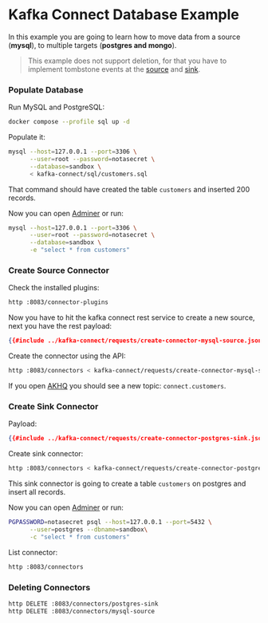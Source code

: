 # Kafka Connect Database Example

In this example you are going to learn how to move data from a source (**mysql**),
to multiple targets (**postgres and mongo**).

> This example does not support deletion, for that you have to implement tombstone events at the [source](https://debezium.io/documentation/reference/connectors/postgresql.html#postgresql-tombstone-events) and [sink](https://docs.confluent.io/kafka-connect-jdbc/current/sink-connector/index.html#jdbc-sink-delete-mode).

### Populate Database

Run MySQL and PostgreSQL:

```bash
docker compose --profile sql up -d
```

Populate it:

```bash
mysql --host=127.0.0.1 --port=3306 \
      --user=root --password=notasecret \
      --database=sandbox \
      < kafka-connect/sql/customers.sql
```

That command should have created the table `customers` and inserted 200 records.

Now you can open [Adminer](http://localhost:9090) or run:

```bash
mysql --host=127.0.0.1 --port=3306 \
      --user=root --password=notasecret \
      --database=sandbox \
      -e "select * from customers"
```

### Create Source Connector

Check the installed plugins:

```bash
http :8083/connector-plugins
```

Now you have to hit the kafka connect rest service to create a new source, next you have the rest payload:

```json
{{#include ../kafka-connect/requests/create-connector-mysql-source.json}}
```

Create the connector using the API:

```bash
http :8083/connectors < kafka-connect/requests/create-connector-mysql-source.json
```

If you open [AKHQ](http://localhost:8080) you should see a new topic: `connect.customers`.

### Create Sink Connector

Payload:

```json
{{#include ../kafka-connect/requests/create-connector-postgres-sink.json}}
```

Create sink connector:

```bash
http :8083/connectors < kafka-connect/requests/create-connector-postgres-sink.json
```

This sink connector is going to create a table `customers` on postgres and insert all records.

Now you can open [Adminer](http://localhost:9090) or run:

```bash
PGPASSWORD=notasecret psql --host=127.0.0.1 --port=5432 \
      --user=postgres --dbname=sandbox\
      -c "select * from customers"
```

List connector:

```bash
http :8083/connectors
```

### Deleting Connectors

```bash
http DELETE :8083/connectors/postgres-sink
http DELETE :8083/connectors/mysql-source
```
